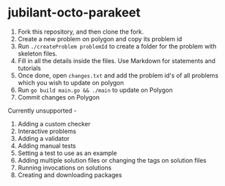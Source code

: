 # jubilant-octo-parakeet

1. Fork this repository, and then clone the fork.
2. Create a new problem on polygon and copy its problem id
3. Run `./createProblem problemId` to create a folder for the problem with skeleton files.
4. Fill in all the details inside the files. Use Markdown for statements and tutorials
5. Once done, open `changes.txt` and add the problem id's of all problems which you wish to update on polygon
6. Run `go build main.go && ./main` to update on Polygon
7. Commit changes on Polygon

Currently unsupported - 
1. Adding a custom checker
2. Interactive problems
3. Adding a validator
4. Adding manual tests
5. Setting a test to use as an example
6. Adding multiple solution files or changing the tags on solution files
7. Running invocations on solutions
8. Creating and downloading packages
